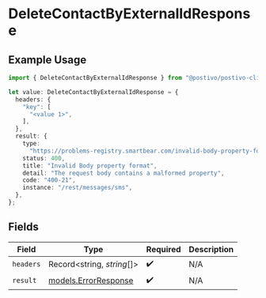 # DeleteContactByExternalIdResponse

## Example Usage

```typescript
import { DeleteContactByExternalIdResponse } from "@postivo/postivo-client/models/operations";

let value: DeleteContactByExternalIdResponse = {
  headers: {
    "key": [
      "<value 1>",
    ],
  },
  result: {
    type:
      "https://problems-registry.smartbear.com/invalid-body-property-format",
    status: 400,
    title: "Invalid Body property format",
    detail: "The request body contains a malformed property",
    code: "400-21",
    instance: "/rest/messages/sms",
  },
};
```

## Fields

| Field                                                 | Type                                                  | Required                                              | Description                                           |
| ----------------------------------------------------- | ----------------------------------------------------- | ----------------------------------------------------- | ----------------------------------------------------- |
| `headers`                                             | Record<string, *string*[]>                            | :heavy_check_mark:                                    | N/A                                                   |
| `result`                                              | [models.ErrorResponse](../../models/errorresponse.md) | :heavy_check_mark:                                    | N/A                                                   |